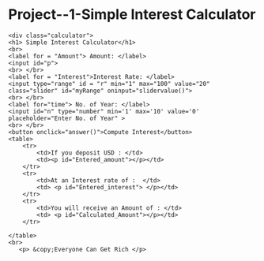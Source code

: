 # Project--1-Simple Interest Calculator
<!Doctype html>
<html lang="en">
<meta charset="=utf-8">
<title> Simple Interest Calculator </title>
<link rel="stylesheet" href="style.css"/>

<script>
function answer()
{
   p= document.getElementById("p") .value;
   n= document.getElementById("n") .value;
   r= document.getElementById("r") .value;

   var
    Interest=(p*r*n)/100;
    var total=parseInt(Interest)+ parseInt(p);
     console.log(total)
	 
  Entered_amount= document.getElementById("Entered_amount");
  Entered_amount.innerHTML = p
  Entered_interest= document.getElementById("Entered_interest");
  Entered_interest.innerHTML = r + "%"
  Calculated_Amount= document.getElementById("Calculated_Amount");
  Calculated_Amount.innerHTML = total
  
  }
  function slidervalue()
  {
  var slider = document.getElementById("myRange");
  var output = document.getElementById("demo");
    output.innerHTML = slider.value; 

  } 
</script>

<body>
    
    <div class="calculator">
    <h1> Simple Interest Calculator</h1>
    <br>
    <label for = "Amount"> Amount: </label>
    <input id="p">
    <br> </br>
    <label for = "Interest">Interest Rate: </label>
    <input type="range" id = "r" min="1" max="100" value="20" class="slider" id="myRange" oninput="slidervalue()"> 
    <br> </br>
    <label for="time"> No. of Year: </label> 
    <input id="n" type="number" min='1' max='10' value='0' placeholder="Enter No. of Year" >
    <br> </br>
    <button onclick="answer()">Compute Interest</button>
    <table>
        <tr>
            <td>If you deposit USD : </td>
            <td><p id="Entered_amount"></p></td>
        </tr>
		<tr>
            <td>At an Interest rate of :  </td>
            <td> <p id="Entered_interest"> </p></td>
        </tr>
        <tr>
            <td>You will receive an Amount of : </td>
            <td> <p id="Calculated_Amount"></p></td>
        </tr>
        		
    </table>
	<br>
       <p> &copy;Everyone Can Get Rich </p>
</div>

</body>
</html>

